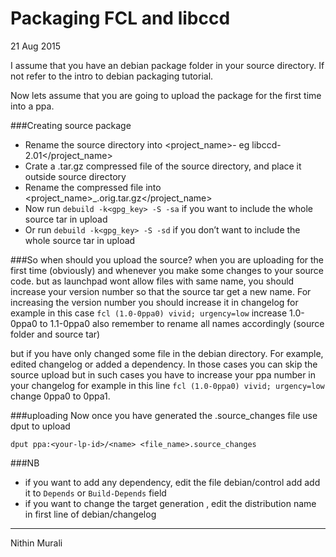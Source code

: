 # Packaging FCL and libccd

<span class="post-date">21 Aug 2015</span>

I assume that you have an debian package folder in your source directory. If not refer to the intro to debian packaging tutorial.

Now lets assume that you are going to upload the package for the first time into a ppa.

###Creating source package

*   Rename the source directory into <project_name>- <version>eg libccd-2.01</version></project_name>
*   Crate a .tar.gz compressed file of the source directory, and place it outside source directory
*   Rename the compressed file into <project_name>_<version>.orig.tar.gz</version></project_name>
*   Now run `debuild -k<gpg_key> -S -sa` if you want to include the whole source tar in upload
*   Or run `debuild -k<gpg_key> -S -sd` if you don’t want to include the whole source tar in upload

###So when should you upload the source? when you are uploading for the first time (obviously) and whenever you make some changes to your source code. but as launchpad wont allow files with same name, you should increase your version number so that the source tar get a new name. For increasing the version number you should increase it in changelog for example in this case `fcl (1.0-0ppa0) vivid; urgency=low` increase 1.0-0ppa0 to 1.1-0ppa0 also remember to rename all names accordingly (source folder and source tar)

but if you have only changed some file in the debian directory. For example, edited changelog or added a dependency. In those cases you can skip the source upload but in such cases you have to increase your ppa number in your changelog for example in this line `fcl (1.0-0ppa0) vivid; urgency=low` change 0ppa0 to 0ppa1.

###uploading Now once you have generated the .source_changes file use dput to upload

<div class="highlighter-rouge">

```
dput ppa:<your-lp-id>/<name> <file_name>.source_changes

```

</div>

###NB

*   if you want to add any dependency, edit the file debian/control add add it to `Depends` or `Build-Depends` field
*   if you want to change the target generation , edit the distribution name in first line of debian/changelog

* * *

Nithin Murali
